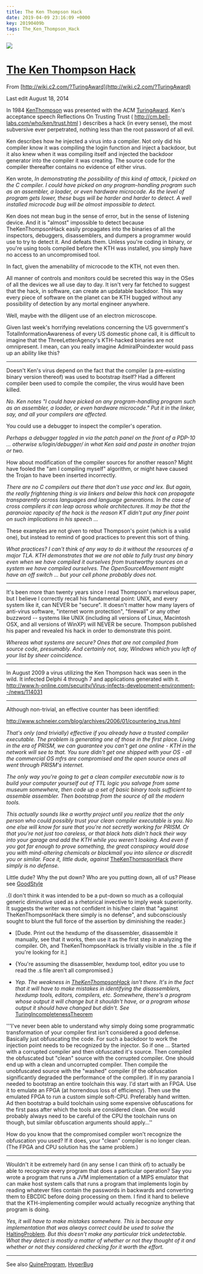 ```yaml
---
title: The Ken Thompson Hack
date: 2019-04-09 23:16:09 +0000
key: 20190409b
tags: The_Ken_Thompson_Hack
---
```

![](http://wiki.c2.com/wiki.gif)

# [The Ken Thompson Hack](http://c2.com/cgi/fullSearch?search=TheKenThompsonHack)

From [http://wiki.c2.com/?TuringAward](http://wiki.c2.com/?TuringAward)

Last edit August 18, 2014

In 1984 [KenThompson](http://wiki.c2.com/?KenThompson)  was presented with the ACM [TuringAward](http://wiki.c2.com/?TuringAward). Ken's acceptance speech Reflections On Trusting Trust ( http://cm.bell-labs.com/who/ken/trust.html ) describes a hack (in every sense), the most subversive ever perpetrated, nothing less than the root password of all evil.

Ken describes how he injected a virus into a compiler. Not only did his compiler know it was compiling the login function and inject a backdoor, but it also knew when it was compiling itself and injected the backdoor generator into the compiler it was creating. The source code for the compiler thereafter contains no evidence of either virus.

Ken wrote, *In demonstrating the possibility of this kind of attack, I picked on the C compiler. I could have picked on any program-handling program such as an assembler, a loader, or even hardware microcode. As the level of program gets lower, these bugs will be harder and harder to detect. A well installed microcode bug will be almost impossible to detect.*

Ken does not mean bug in the sense of error, but in the sense of listening device. And it is "almost" impossible to detect because TheKenThompsonHack easily propagates into the binaries of all the inspectors, debuggers, disassemblers, and dumpers a programmer would use to try to detect it. And defeats them. Unless you're coding in binary, or you're using tools compiled before the KTH was installed, you simply have no access to an uncompromised tool.

In fact, given the amenability of microcode to the KTH, not even then.

All manner of controls and monitors could be secreted this way in the OSes of all the devices we all use day to day. It isn't very far fetched to suggest that the hack, in software, can create an updatable backdoor. This way every piece of software on the planet can be KTH bugged without any possibility of detection by any mortal engineer anywhere.

Well, maybe with the diligent use of an electron microscope.

Given last week's horrifying revelations concerning the US government's TotalInformationAwareness of every US domestic phone call, it is difficult to imagine that the ThreeLetterAgency's KTH-hacked binaries are not omnipresent. I mean, can you really imagine AdmiralPoindexter would pass up an ability like this?

------

Doesn't Ken's virus depend on the fact that the compiler (a pre-existing binary version thereof) was used to bootstrap itself? Had a different compiler been used to compile the compiler, the virus would have been killed.

*No. Ken notes "I could have picked on any program-handling program such as an assembler, a loader, or even hardware microcode." Put it in the linker, say, and all your compilers are affected.*

You could use a debugger to inspect the compiler's operation.

*Perhaps a debugger toggled in via the patch panel on the front of a PDP-10 ... otherwise s/login/debugger/ in what Ken said and paste in another trojan or two.*

How about modification of the compiler sources for another reason? Might have fooled the "am I compiling myself" algorithm, or might have caused the Trojan to have been inserted incorrectly.

*There are no C compilers out there that don't use yacc and lex. But again, the really frightening thing is via linkers and below this hack can propagate transparently across languages and language generations. In the case of cross compilers it can leap across whole architectures. It may be that the paranoiac rapacity of the hack is the reason KT didn't put any finer point on such implications in his speech ...*

These examples are not given to rebut Thompson's point (which is a valid one), but instead to remind of good practices to prevent this sort of thing.

*What practices? I can't think of any way to do it without the resources of a major TLA. KTH demonstrates that we are not able to fully trust any binary even when we have compiled it ourselves from trustworthy sources on a system we have compiled ourselves. The OpenSourceMovement might have an off switch ... but your cell phone probably does not.*

------

It's been more than twenty years since I read Thompson's marvelous paper, but I believe I correctly recall his fundamental point: UNIX, and every system like it, can NEVER be "secure". It doesn't matter how many layers of anti-virus software, "internet worm protection", "firewall" or any other buzzword -- systems like UNIX (including all versions of Linux, Macintosh OSX, and all versions of WinXP) will NEVER be secure. Thompson published his paper and revealed his hack in order to demonstrate this point.

*Whereas what systems are secure? Ones that are not compiled from source code, presumably. And certainly not, say, Windows which you left of your list by sheer coincidence.*

------

In August 2009 a virus utilizing the Ken Thompson hack was seen in the wild. It infected Delphi 4 through 7 and applications generated with it. http://www.h-online.com/security/Virus-infects-development-environment--/news/114031

------

Although non-trivial, an effective counter has been identified: 

http://www.schneier.com/blog/archives/2006/01/countering_trus.html

*That's only (and trivially) effective if you already have a trusted compiler executable. The problem is generating one of those in the first place. Living in the era of PRISM, we can guarantee you can't get one online - KTH in the network will see to that. You sure didn't get one shipped with your OS - all the commercial OS mfrs are compromised and the open source ones all went through PRISM's internet.*

*The only way you're going to get a clean compiler executable now is to build your computer yourself out of TTL logic you salvage from some museum somewhere, then code up a set of basic binary tools sufficient to assemble assembler. Then bootstrap from the source of all the modern tools.*

*This actually sounds like a worthy project until you realize that the only person who could possibly trust your clean compiler executable is you. No one else will know for sure that you're not secretly working for PRISM. Or that you're not just too careless, or that black hats didn't hack their way into your garage and add the KTH while you weren't looking. And even if you got far enough to prove something, the great conspiracy would dose you with mind-altering chemicals or blackmail you into silence or discredit you or similar. Face it, little dude, against* [TheKenThompsonHack](http://wiki.c2.com/?TheKenThompsonHack) *there simply is no defense.*

Little dude? Why the put down? Who are you putting down, all of us? Please see [GoodStyle](http://wiki.c2.com/?GoodStyle)

.{I don't think it was intended to be a put-down so much as a colloquial generic diminutive used as a rhetorical invective to imply weak superiority. It suggests the writer was not confident in his/her claim that "against TheKenThompsonHack there simply is no defense", and subconsciously sought to blunt the full force of the assertion by diminishing the reader.}

- [Dude. Print out the hexdump of the disassembler, disassemble it manually, see that it works, then use it as the first step in analyzing the compiler. Oh, and TheKenThompsonHack is trivially visible in the .s file if you're looking for it.]

- {You're assuming the disassembler, hexdump tool, editor you use to read the .s file aren't all compromised.}

- *Yep. The weakness in [TheKenThompsonHack](http://wiki.c2.com/?TheKenThompsonHack) isn't there. It's in the fact that it will have to make mistakes in identifying the disassemblers, hexdump tools, editors, compilers, etc. Somewhere, there's a program whose output it will change but it shouldn't have, or a program whose output it should have changed but didn't. See* [TuringIncompletenessTheorem](http://wiki.c2.com/?TuringIncompletenessTheorem)

  

'''I've never been able to understand why simply doing some programmatic transformation of your compiler first isn't considered a good defense. Basically just obfuscating the code. For such a backdoor to work the injection point needs to be recognized by the injector. So if one ... Started with a corrupted compiler and then obfuscated it's source. Then compiled the obfuscated but "clean" source with the corrupted compiler. One should end up with a clean and uncorrupted compiler. Then compile the unobfuscated source with the "washed" compiler (if the obfuscation significantly degraded the performance of the compiler). If in my paranoia I needed to bootstrap an entire toolchain this way. I'd start with an FPGA. Use it to emulate an FPGA (at horrendous loss of efficiency). Then use the emulated FPGA to run a custom simple soft-CPU. Preferably hand written. Ad then bootstrap a build toolchain using some expensive obfuscations for the first pass after which the tools are considered clean. One would probably always need to be careful of the CPU the toolchain runs on though, but similar obfuscation arguments should apply...''

How do you know that the compromised compiler won't recognize the obfuscation you used? If it does, your "clean" compiler is no longer clean. (The FPGA and CPU solution has the same problem.)

------

Wouldn't it be extremely hard (in any sense I can think of) to actually be able to recognize every program that does a particular operation? Say you wrote a program that runs a JVM implementation of a MIPS emulator that can make host system calls that runs a program that implements login by reading whatever files contain the passwords in backwards and converting them to EBCDIC before doing processing on them. I find it hard to believe that the KTH-implementing compiler would actually recognize anything that program is doing.

*Yes, it will have to make mistakes somewhere. This is because any implementation that was always correct could be used to solve the* [HaltingProblem](http://wiki.c2.com/?HaltingProblem). *But this doesn't make any particular trick undetectable. What they detect is mostly a matter of whether or not they thought of it and whether or not they considered checking for it worth the effort.*

------

See also [QuineProgram](http://wiki.c2.com/?QuineProgram), [HyperBug](http://wiki.c2.com/?HyperBug)
